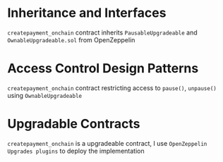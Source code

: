# Inheritance and Interfaces 
`createpayment_onchain` contract inherits `PausableUpgradeable` and `OwnableUpgradeable.sol` from  OpenZeppelin
# Access Control Design Patterns
`createpayment_onchain` contract restricting access to  `pause()`, `unpause()` using  `OwnableUpgradeable` 
# Upgradable Contracts 
`createpayment_onchain` is a upgradeable contract, I use `OpenZeppelin Upgrades plugins` to deploy the implementation
